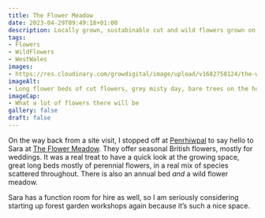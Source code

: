 ```yaml
---
title: The Flower Meadow
date: 2023-04-29T09:49:18+01:00
description: Locally grown, sustabinable cut and wild flowers grown on a smallholding in West Wales. What is not to love? 💚
tags: 
- Flowers
- WildFlowers
- WestWales
images: 
- https://res.cloudinary.com/growdigital/image/upload/v1682758124/the-wildflower-meadow-230427.jpg
imageAlt:
- Long flower beds of cut flowers, grey misty day, bare trees on the horizon
imageCap:
- What a lot of flowers there will be
gallery: false
draft: false
---
```


On the way back from a site visit, I stopped off at [Penrhiwpal](https://en.wikipedia.org/wiki/Penrhiwpal) to say hello to Sara at [The Flower Meadow](https://www.theflowermeadow.co.uk/). They offer seasonal British flowers, mostly for weddings. It was a real treat to have a quick look at the growing space, great long beds mostly of perennial flowers, in a real mix of species scattered throughout. There is also an annual bed _and_ a wild flower meadow.

Sara has a function room for hire as well, so I am seriously considering starting up forest garden workshops again because it’s such a nice space.